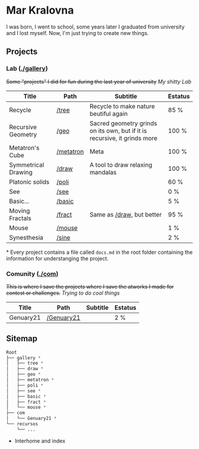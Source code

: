 # Mar Kralovna

I was born, I went to school, some years later I graduated from university and I lost myself. Now, I'm just trying to create new things.

## Projects

### Lab ([./gallery](/gallery))

~~Some "projects" I did for fun during the last year of university~~ *My shitty Lab*

|        Title        |               Path               |                                     Subtitle                                     | Estatus |
|---------------------|----------------------------------|----------------------------------------------------------------------------------|---------|
| Recycle             | [/tree](/gallery/tree)           | Recycle to make nature beutiful again                                            |    85 % |
| Recursive Geometry  | [/geo](/gallery/geo)             | Sacred geometry grinds on its own, but if it is recursive, it grinds more        |   100 % |
| Metatron's Cube     | [/metatron](/gallery/metatron)   | Meta                                                                             |   100 % |
| Symmetrical Drawing | [/draw](/gallery/draw)           | A tool to draw relaxing mandalas                                                 |   100 % |
| Platonic solids     | [/poli](/gallery/poli)           |                                                                                  |    60 % |
| See                 | [/see](/gallery/see)             |                                                                                  |     0 % |
| Basic...            | [/basic](/gallery/basic)         |                                                                                  |     5 % |
| Moving Fractals     | [/fract](/gallery/fract)         | Same as [/draw](/gallery/draw), but better                                       |    95 % |
| Mouse               | [/mouse](/gallery/mouse)         |                                                                                  |     1 % |
| Synesthesia         | [/sine](/gallery/sine)           |                                                                                  |     2 % |

\* Every project contains a file called `docs.md` in the root folder containing the information for understanging the project.

### Comunity ([./com](/com))

~~This is where I save the projects where I save the atworks I made for contest or challenges.~~ *Trying to do cool things*

|        Title        |               Path               |                                     Subtitle                                     | Estatus |
|---------------------|----------------------------------|----------------------------------------------------------------------------------|---------|
| Genuary21           | [/Genuary21](/com/Genuary21)     |                                                                                  |     2 % |

## Sitemap

```css
Root
├── gallery *
│   ├── tree *
│   ├── draw *
│   ├── geo *
│   ├── metatron *
│   ├── poli *
│   ├── see *
│   ├── basic *
│   ├── fract *
│   └── mouse *
├── com
│   └── Genuary21 *
└── recursos
    └── ...
```

* Interhome and index
